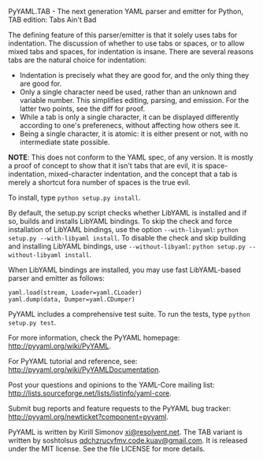 PyYAML.TAB - The next generation YAML parser and emitter for Python,
	TAB edition: Tabs Ain't Bad

The defining feature of this parser/emitter is that it solely uses
tabs for indentation. The discussion of whether to use tabs or spaces,
or to allow mixed tabs and spaces, for indentation is insane. There are
several reasons tabs are the natural choice for indentation:
* Indentation is precisely what they are good for, and the only thing
they are good for.
* Only a single character need be used, rather than an unknown and variable
number. This simplifies editing, parsing, and emission. For the latter
two points, see the diff for proof.
* While a tab is only a single character, it can be displayed differently
according to one's preferenecs, without affecting how others see it.
* Being a single character, it is atomic: it is either present or not,
with no intermediate state possible.

**NOTE**: This does not conform to the YAML spec, of any version.
It is mostly a proof of concept to show that it isn't tabs that
are evil, it is space-indentation, mixed-character indentation,
and the concept that a tab is merely a shortcut fora number of spaces
is the true evil.

To install, type `python setup.py install`. 

By default, the setup.py script checks whether LibYAML is installed
and if so, builds and installs LibYAML bindings.  To skip the check
and force installation of LibYAML bindings, use the option `--with-libyaml`:
`python setup.py --with-libyaml install`.  To disable the check and
skip building and installing LibYAML bindings, use `--without-libyaml`:
`python setup.py --without-libyaml install`.

When LibYAML bindings are installed, you may use fast LibYAML-based
parser and emitter as follows:

```
yaml.load(stream, Loader=yaml.CLoader)
yaml.dump(data, Dumper=yaml.CDumper)
```

PyYAML includes a comprehensive test suite.  To run the tests,
type `python setup.py test`.

For more information, check the PyYAML homepage:
http://pyyaml.org/wiki/PyYAML.

For PyYAML tutorial and reference, see:
http://pyyaml.org/wiki/PyYAMLDocumentation.

Post your questions and opinions to the YAML-Core mailing list:
http://lists.sourceforge.net/lists/listinfo/yaml-core.

Submit bug reports and feature requests to the PyYAML bug tracker:
http://pyyaml.org/newticket?component=pyyaml.

PyYAML is written by Kirill Simonov <xi@resolvent.net>. The TAB variant
is written by soshtolsus <qdchzrucvfmv.code.kuav@gmail.com>. It is
released under the MIT license. See the file LICENSE for more details.

